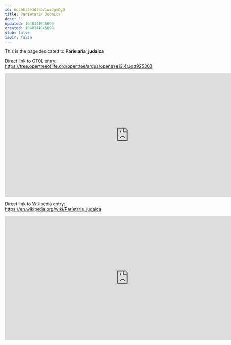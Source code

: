 ```yaml
---
id: nuchkl5e3d2nbv1wsdgm0g9
title: Parietaria Judaica
desc: ''
updated: 1648144045690
created: 1648144045690
stub: false
isDir: false
---
```

This is the page dedicated to **Parietaria_judaica**


Direct link to OTOL entry: https://tree.opentreeoflife.org/opentree/argus/opentree13.4@ott925303



<html>
    <body>
    <iframe src="https://tree.opentreeoflife.org/opentree/argus/opentree13.4@ott925303"
    width="800" height="400" frameborder="0" allowfullscreen> </iframe>
    </body>
</html>
    


Direct link to Wikipedia entry: https://en.wikipedia.org/wiki/Parietaria_judaica



<html>
    <body>
    <iframe src="https://en.wikipedia.org/wiki/Parietaria_judaica"
    width="800" height="400" frameborder="0" allowfullscreen> </iframe>
    </body>
</html>
    
